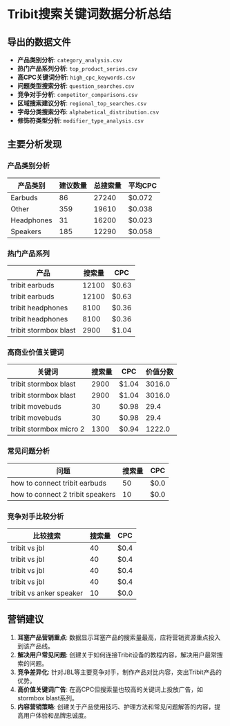 # Tribit搜索关键词数据分析总结

## 导出的数据文件

- **产品类别分析**: `category_analysis.csv`
- **热门产品系列分析**: `top_product_series.csv`
- **高CPC关键词分析**: `high_cpc_keywords.csv`
- **问题类型搜索分析**: `question_searches.csv`
- **竞争对手分析**: `competitor_comparisons.csv`
- **区域搜索建议分析**: `regional_top_searches.csv`
- **字母分类搜索分布**: `alphabetical_distribution.csv`
- **修饰符类型分析**: `modifier_type_analysis.csv`

## 主要分析发现

### 产品类别分析

| 产品类别 | 建议数量 | 总搜索量 | 平均CPC |
|---------|---------|---------|--------|
| Earbuds | 86 | 27240 | $0.072 |
| Other | 359 | 19610 | $0.038 |
| Headphones | 31 | 16200 | $0.023 |
| Speakers | 185 | 12290 | $0.058 |

### 热门产品系列

| 产品 | 搜索量 | CPC |
|------|--------|-----|
| tribit earbuds | 12100 | $0.63 |
| tribit earbuds | 12100 | $0.63 |
| tribit headphones | 8100 | $0.36 |
| tribit headphones | 8100 | $0.36 |
| tribit stormbox blast | 2900 | $1.04 |

### 高商业价值关键词

| 关键词 | 搜索量 | CPC | 价值分数 |
|--------|--------|-----|----------|
| tribit stormbox blast | 2900 | $1.04 | 3016.0 |
| tribit stormbox blast | 2900 | $1.04 | 3016.0 |
| tribit movebuds | 30 | $0.98 | 29.4 |
| tribit movebuds | 30 | $0.98 | 29.4 |
| tribit stormbox micro 2 | 1300 | $0.94 | 1222.0 |

### 常见问题分析

| 问题 | 搜索量 | CPC |
|------|--------|-----|
| how to connect tribit earbuds | 50 | $0.0 |
| how to connect 2 tribit speakers | 10 | $0.0 |

### 竞争对手比较分析

| 比较搜索 | 搜索量 | CPC |
|----------|--------|-----|
| tribit vs jbl | 40 | $0.4 |
| tribit vs jbl | 40 | $0.4 |
| tribit vs jbl | 40 | $0.4 |
| tribit vs jbl | 40 | $0.4 |
| tribit vs anker speaker | 10 | $0.0 |

## 营销建议

1. **耳塞产品营销重点**: 数据显示耳塞产品的搜索量最高，应将营销资源重点投入到该产品线。
2. **解决用户常见问题**: 创建关于如何连接Tribit设备的教程内容，解决用户最常搜索的问题。
3. **竞争差异化**: 针对JBL等主要竞争对手，制作产品对比内容，突出Tribit产品的优势。
4. **高价值关键词广告**: 在高CPC但搜索量也较高的关键词上投放广告，如stormbox blast系列。
5. **内容营销策略**: 创建关于产品使用技巧、护理方法和常见问题解答的内容，提高用户体验和品牌忠诚度。
